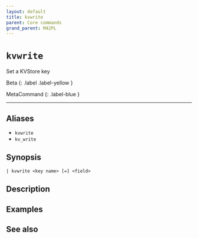 ```yaml
---
layout: default
title: kvwrite
parent: Core commands
grand_parent: M42PL
---
```


# `kvwrite`

Set a KVStore key

Beta
{: .label .label-yellow }

MetaCommand
{: .label-blue }

---



## Aliases

* `kvwrite`
* `kv_write`


## Synopsis

```shell
| kvwrite <key name> [=] <field>
```


## Description

## Examples

## See also

